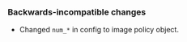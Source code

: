 <!-- Delete the sections that don't apply -->
### Backwards-incompatible changes

- Changed `num_*` in config to image policy object.
